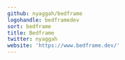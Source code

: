 ```yaml
---
github: nyaggah/bedframe
logohandle: bedframedev
sort: bedframe
title: Bedframe
twitter: nyaggah
website: 'https://www.bedframe.dev/'
---
```

